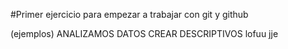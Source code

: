 #Primer ejercicio para empezar a trabajar con git y github

(ejemplos)
ANALIZAMOS DATOS
CREAR DESCRIPTIVOS
lofuu
jje